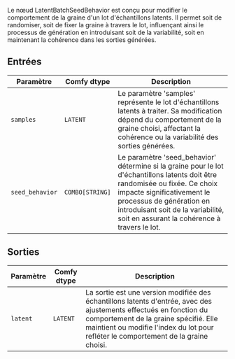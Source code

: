 
Le nœud LatentBatchSeedBehavior est conçu pour modifier le comportement de la graine d'un lot d'échantillons latents. Il permet soit de randomiser, soit de fixer la graine à travers le lot, influençant ainsi le processus de génération en introduisant soit de la variabilité, soit en maintenant la cohérence dans les sorties générées.

## Entrées

| Paramètre       | Comfy dtype  | Description |
|-----------------|--------------|-------------|
| `samples`       | `LATENT`     | Le paramètre 'samples' représente le lot d'échantillons latents à traiter. Sa modification dépend du comportement de la graine choisi, affectant la cohérence ou la variabilité des sorties générées. |
| `seed_behavior`  | `COMBO[STRING]` | Le paramètre 'seed_behavior' détermine si la graine pour le lot d'échantillons latents doit être randomisée ou fixée. Ce choix impacte significativement le processus de génération en introduisant soit de la variabilité, soit en assurant la cohérence à travers le lot. |

## Sorties

| Paramètre | Comfy dtype | Description |
|-----------|-------------|-------------|
| `latent`  | `LATENT`    | La sortie est une version modifiée des échantillons latents d'entrée, avec des ajustements effectués en fonction du comportement de la graine spécifié. Elle maintient ou modifie l'index du lot pour refléter le comportement de la graine choisi. |
